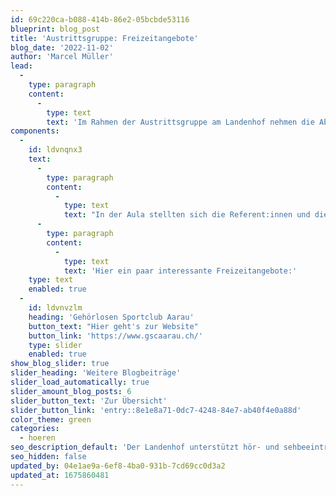 ```yaml
---
id: 69c220ca-b088-414b-86e2-05bcbde53116
blueprint: blog_post
title: 'Austrittsgruppe: Freizeitangebote'
blog_date: '2022-11-02'
author: 'Marcel Müller'
lead:
  -
    type: paragraph
    content:
      -
        type: text
        text: 'Im Rahmen der Austrittsgruppe am Landenhof nehmen die Abschluss-Schüler:innen jedes Jahr an mehreren interessanten Anlässen teil. Bei verschiedenen Veranstaltungen werden Themen behandelt, welche die Jugendlichen auf dem Weg zur Selbstständigkeit unterstützen. Am 2. November 2022 fand der freiwillige Anlass für die 3. Oberstufe zum Thema Freizeitangebote für Hörbeeinträchtigte statt.'
components:
  -
    id: ldvnqnx3
    text:
      -
        type: paragraph
        content:
          -
            type: text
            text: "In der Aula stellten sich die Referent:innen und die vier Verbände vor und referierten über die verschiedenen Angebote mit spielerischen und sportlichen Aktivitäten, gemeinsamen Treffen mit Plaudern, organisierten Ausflügen, Konzerten mit Gebärdendolmetscher:innen und Vielem mehr. \_Ziel ist es vor allem, dass Hörbeeinträchtige unter sich soziale Kontakte pflegen können. "
      -
        type: paragraph
        content:
          -
            type: text
            text: 'Hier ein paar interessante Freizeitangebote:'
    type: text
    enabled: true
  -
    id: ldvnvzlm
    heading: 'Gehörlosen Sportclub Aarau'
    button_text: "Hier geht's zur Website"
    button_link: 'https://www.gscaarau.ch/'
    type: slider
    enabled: true
show_blog_slider: true
slider_heading: 'Weitere Blogbeiträge'
slider_load_automatically: true
slider_amount_blog_posts: 6
slider_button_text: 'Zur Übersicht'
slider_button_link: 'entry::8e1e8a71-0dc7-4248-84e7-ab40f4e0a88d'
color_theme: green
categories:
  - hoeren
seo_description_default: 'Der Landenhof unterstützt hör- und sehbeeinträchtigte Kinder & Jugendliche in ihrem selbstbestimmten Leben durch Förderung ihrer Fähigkeiten & Entwicklung'
seo_hidden: false
updated_by: 04e1ae9a-6ef8-4ba0-931b-7cd69cc0d3a2
updated_at: 1675860481
---
```

